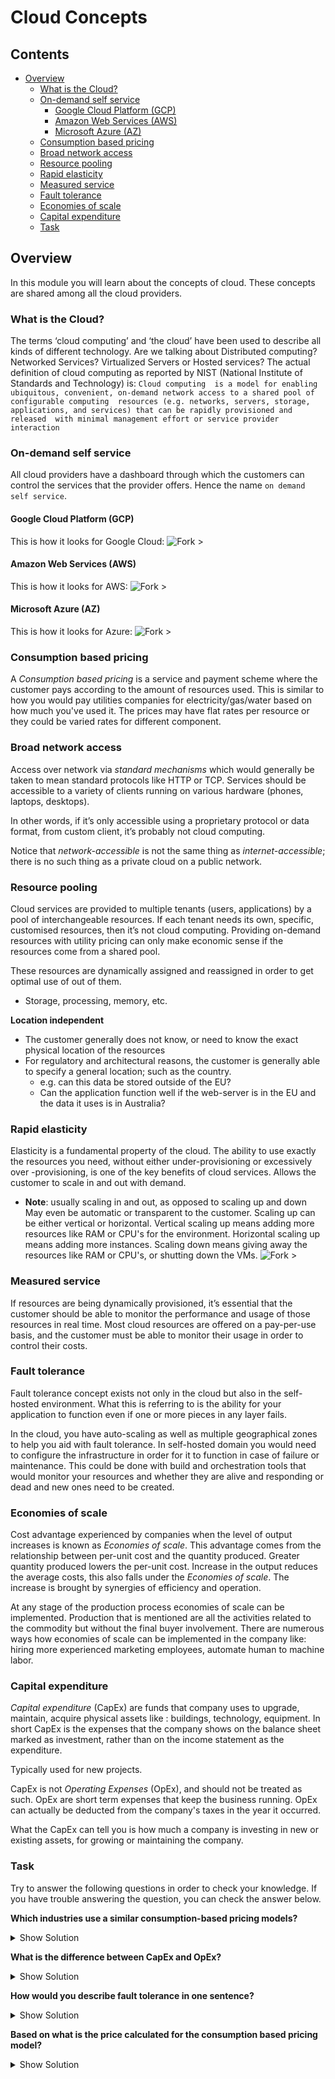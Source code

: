 # Cloud Concepts



<!--TOC_START-->
## Contents
- [Overview](#overview)
	- [What is the Cloud?](#what-is-the-cloud)
	- [On-demand self service](#ondemand-self-service)
		- [Google Cloud Platform (GCP)](#google-cloud-platform-gcp)
		- [Amazon Web Services (AWS)](#amazon-web-services-aws)
		- [Microsoft Azure (AZ)](#microsoft-azure-az)
	- [Consumption based pricing](#consumption-based-pricing)
	- [Broad network access](#broad-network-access)
	- [Resource pooling](#resource-pooling)
	- [Rapid elasticity](#rapid-elasticity)
	- [Measured service](#measured-service)
	- [Fault tolerance](#fault-tolerance)
	- [Economies of scale](#economies-of-scale)
	- [Capital expenditure](#capital-expenditure)
	- [Task](#task)

<!--TOC_END-->
## Overview
In this module you will learn about the concepts of cloud. These concepts are shared among all the cloud providers.

### What is the Cloud?

The terms ‘cloud computing’ and ‘the cloud’ have been used to describe all kinds of different technology. Are we
talking about Distributed computing? Networked Services? Virtualized Servers or Hosted services? The actual
definition of cloud computing as reported by NIST (National Institute of Standards and Technology) is: `Cloud computing 
is a model for enabling ubiquitous, convenient, on-demand network access to a shared pool of configurable computing 
resources (e.g. networks, servers, storage, applications, and services) that can be rapidly provisioned and released 
with minimal management effort or service provider interaction`

### On-demand self service

All cloud providers have a dashboard through which the customers can control the services that the provider offers. 
Hence the name `on demand self service`.

#### Google Cloud Platform (GCP)
This is how it looks for Google Cloud:
![Fork >](https://imgur.com/lwJQt2C.png)

#### Amazon Web Services (AWS)
This is how it looks for AWS:
![Fork >](https://imgur.com/cnqjq2M.png)

#### Microsoft Azure (AZ)
This is how it looks for Azure:
![Fork >](https://imgur.com/cK3lnGv.png)

### Consumption based pricing

A *Consumption based pricing* is a service and payment scheme where the customer pays according to the amount of
 resources used. 
 This is similar to how you would pay utilities companies for electricity/gas/water based on how much you've used it.
The prices may have flat rates per resource or they could be varied rates for different component. 

### Broad network access

Access over network via *standard mechanisms* which would generally be taken to mean standard protocols like HTTP or
 TCP. 
Services should be accessible to a variety of clients running on various hardware (phones, laptops, desktops).

In other words, if it’s only accessible using a proprietary protocol or data format, from custom client, it’s
 probably not cloud computing. 

Notice that *network-accessible* is not the same thing as *internet-accessible*; there is no such thing as a private
 cloud on a public network.

### Resource pooling

Cloud services are provided to multiple tenants (users, applications) by a pool of interchangeable resources.
 If each tenant needs its own, specific, customised resources, then it’s not cloud computing.
  Providing on-demand resources with utility pricing can only make economic sense if the resources come from a shared
   pool.

These resources are dynamically assigned and reassigned in order to get optimal use of out of them. 
* Storage, processing, memory, etc.

**Location independent**
* The customer generally does not know, or need to know the exact physical location of the resources
* For regulatory and architectural reasons, the customer is generally able to specify a general location; such as the
 country.
    * e.g. can this data be stored outside of the EU?
    * Can the application function well if the web-server is in the EU and the data it uses is in Australia?
    

### Rapid elasticity

Elasticity is a fundamental property of the cloud.
 The ability to use exactly the resources you need, without either under-provisioning or excessively over
 -provisioning, is one of the key benefits of cloud services.
  Allows the customer to scale in and out with demand. 
* **Note**: usually scaling in and out, as opposed to scaling up and down
May even be automatic or transparent to the customer.
Scaling up can be either vertical or horizontal. 
Vertical scaling up means adding more resources like RAM or CPU's for the environment.
Horizontal scaling up means adding more instances.
Scaling down means giving away the resources like RAM or CPU's, or shutting down the VMs.
![Fork >](https://imgur.com/npvHFLR.jpg)

### Measured service

If resources are being dynamically provisioned, it’s essential that the customer should be able to monitor the
 performance and usage of those resources in real time.
  Most cloud resources are offered on a pay-per-use basis, and the customer must be able to monitor their usage in
   order to control their costs.

### Fault tolerance

Fault tolerance concept exists not only in the cloud but also in the self-hosted environment.
 What this is referring to is the ability for your application to function even if one or more pieces in any layer
  fails.

In the cloud, you have auto-scaling as well as multiple geographical zones to help you aid with fault tolerance. 
In self-hosted domain you would need to configure the infrastructure in order for it to function in case of failure
 or maintenance. This could be done with build and orchestration tools that would monitor your resources and whether
  they are alive and responding or dead and new ones need to be created.

### Economies of scale

Cost advantage experienced by companies when the level of output increases is known as *Economies of scale*. 
This advantage comes from the relationship between per-unit cost and the quantity produced.
 Greater quantity produced lowers the per-unit cost. Increase in the output reduces the average costs, this also
  falls under the *Economies of scale*.
   The increase is brought by synergies of efficiency and operation.
  
At any stage of the production process economies of scale can be implemented.
 Production that is mentioned are all the activities related to the commodity but without the final buyer involvement.
  There are numerous ways how economies of scale can be implemented in the company like: hiring more experienced
   marketing employees, automate human to machine labor.
  

### Capital expenditure

*Capital expenditure* (CapEx) are funds that company uses to upgrade, maintain, acquire physical assets like
: buildings, technology, equipment.
 In short CapEx is the expenses that the company shows on the balance sheet marked as  investment, rather than on the
  income statement as the expenditure.

Typically used for new projects. 

CapEx is not *Operating Expenses* (OpEx), and should not be treated as such.
 OpEx are short term expenses that keep the business running.
  OpEx can actually be deducted from the company's taxes in the year it occurred.

What the CapEx can tell you is how much a company is investing in new or existing assets, for growing or maintaining
 the company.

### Task

Try to answer the following questions in order to check your knowledge.
 If you have trouble answering the question, you can check the answer below.

**Which industries use a similar consumption-based pricing models?**
<details>
<summary>Show Solution</summary>
Utilities companies that provide services like: water, electricity, gas.
</details>

**What is the difference between CapEx and OpEx?**
<details>
<summary>Show Solution</summary>
OpEx is short term expenses to keep the business running, CapEx is the business investment in new or existing
 resources with the goal of expanding the company.
</details>

**How would you describe fault tolerance in one sentence?**
<details>
<summary>Show Solution</summary>
What this is referring to is the ability for your application to function even if one or more pieces in any layer fails.
</details>

**Based on what is the price calculated for the consumption based pricing model?**
<details>
<summary>Show Solution</summary>
You pay for what you use.
</details>
